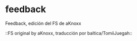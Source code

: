 # feedback
Feedback, edición del FS de aKnoxx

::FS original by aKnoxx, traducción por baltica/TomiiJuegah::

